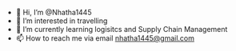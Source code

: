 - 👋 Hi, I’m @Nhatha1445
- 👀 I’m interested in travelling
- 🌱 I’m currently learning logisitcs and Supply Chain Management
- 📫 How to reach me via email nhatha1445@gmail.com

<!---
Nhatha1445/Nhatha1445 is a ✨ special ✨ repository because its `README.md` (this file) appears on your GitHub profile.
You can click the Preview link to take a look at your changes.
--->
